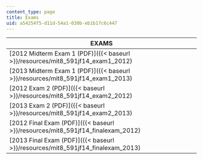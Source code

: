 ```yaml
---
content_type: page
title: Exams
uid: a54254f5-d11d-54a1-030b-eb1b17c6c447
---
```


| EXAMS |
| --- |
| [2012 Midterm Exam 1 (PDF)]({{< baseurl >}}/resources/mit8_591jf14_exam1_2012) |
| [2013 Midterm Exam 1 (PDF)]({{< baseurl >}}/resources/mit8_591jf14_exam1_2013) |
| [2012 Exam 2 (PDF)]({{< baseurl >}}/resources/mit8_591jf14_exam2_2012) |
| [2013 Exam 2 (PDF)]({{< baseurl >}}/resources/mit8_591jf14_exam2_2013) |
| [2012 Final Exam (PDF)]({{< baseurl >}}/resources/mit8_591jf14_finalexam_2012) |
| [2013 Final Exam (PDF)]({{< baseurl >}}/resources/mit8_591jf14_finalexam_2013)